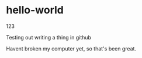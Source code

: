 # hello-world
123

Testing out writing a thing in github

Havent broken my computer yet, so that's been great. 
